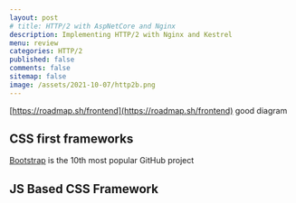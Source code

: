 ```yaml
---
layout: post
# title: HTTP/2 with AspNetCore and Nginx
description: Implementing HTTP/2 with Nginx and Kestrel
menu: review
categories: HTTP/2
published: false 
comments: false     
sitemap: false
image: /assets/2021-10-07/http2b.png
---
```


<!-- ## Introduction -->

<!-- [![alt text](/assets/2021-08-04/local.jpg "local")](/assets/2021-08-04/local.jpg) -->
<!-- [![alt text](/assets/2021-10-07/http2b.png "http2"){:width="200px"}](/assets/2021-10-07/http2b.png) -->

[https://roadmap.sh/frontend](https://roadmap.sh/frontend) good diagram

## CSS first frameworks


[Bootstrap](https://getbootstrap.com/) is the 10th most popular GitHub project

## JS Based CSS Framework